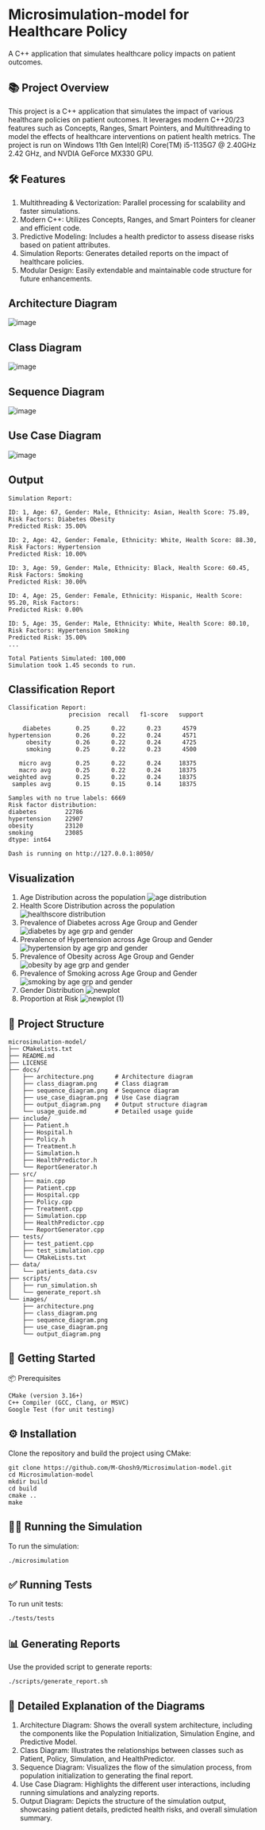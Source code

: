 # Microsimulation-model for Healthcare Policy
A C++ application that simulates healthcare policy impacts on patient outcomes. 

## 📚 Project Overview
This project is a C++ application that simulates the impact of various healthcare policies on patient outcomes. It leverages modern C++20/23 features such as Concepts, Ranges, Smart Pointers, and Multithreading to model the effects of healthcare interventions on patient health metrics. The project is run on Windows 11th Gen Intel(R) Core(TM) i5-1135G7 @ 2.40GHz   2.42 GHz, and NVDIA GeForce MX330 GPU. 

## 🛠️ Features
1. Multithreading & Vectorization: Parallel processing for scalability and faster simulations.
2. Modern C++: Utilizes Concepts, Ranges, and Smart Pointers for cleaner and efficient code.
3. Predictive Modeling: Includes a health predictor to assess disease risks based on patient attributes.
4. Simulation Reports: Generates detailed reports on the impact of healthcare policies.
5. Modular Design: Easily extendable and maintainable code structure for future enhancements.

## Architecture Diagram
![image](https://github.com/user-attachments/assets/6e8d1dc1-f366-4e27-96da-1c25c9d9d153)


## Class Diagram
![image](https://github.com/user-attachments/assets/68671b42-5e00-46af-a3b5-3e5ad76655d3)

## Sequence Diagram
![image](https://github.com/user-attachments/assets/5686a298-7268-4d9a-9c42-f44f3fd6baa8)

## Use Case Diagram
![image](https://github.com/user-attachments/assets/ea2a3252-a1de-4e03-809f-58668a20fc1f)


## Output
```plaintext
Simulation Report:

ID: 1, Age: 67, Gender: Male, Ethnicity: Asian, Health Score: 75.89, Risk Factors: Diabetes Obesity
Predicted Risk: 35.00%

ID: 2, Age: 42, Gender: Female, Ethnicity: White, Health Score: 88.30, Risk Factors: Hypertension
Predicted Risk: 10.00%

ID: 3, Age: 59, Gender: Male, Ethnicity: Black, Health Score: 60.45, Risk Factors: Smoking 
Predicted Risk: 30.00%

ID: 4, Age: 25, Gender: Female, Ethnicity: Hispanic, Health Score: 95.20, Risk Factors: 
Predicted Risk: 0.00%

ID: 5, Age: 35, Gender: Male, Ethnicity: White, Health Score: 80.10, Risk Factors: Hypertension Smoking 
Predicted Risk: 35.00%
...

Total Patients Simulated: 100,000
Simulation took 1.45 seconds to run.
```
## Classification Report
```plaintext
Classification Report:
                 precision  recall   f1-score   support

    diabetes       0.25      0.22      0.23      4579
hypertension       0.26      0.22      0.24      4571
     obesity       0.26      0.22      0.24      4725
     smoking       0.25      0.22      0.23      4500

   micro avg       0.25      0.22      0.24     18375
   macro avg       0.25      0.22      0.24     18375
weighted avg       0.25      0.22      0.24     18375
 samples avg       0.15      0.15      0.14     18375

Samples with no true labels: 6669
Risk factor distribution:
diabetes        22786
hypertension    22907
obesity         23120
smoking         23085
dtype: int64

Dash is running on http://127.0.0.1:8050/
```
## Visualization
1. Age Distribution across the population
   ![age distribution](https://github.com/user-attachments/assets/a1e91eb9-5f47-43d8-a076-275ea7a38dc2)
2. Health Score Distribution across the population
   ![healthscore distribution](https://github.com/user-attachments/assets/80c31a93-bc04-49fc-8369-203264c26957)
3. Prevalence of Diabetes across Age Group and Gender
   ![diabetes by age grp and gender](https://github.com/user-attachments/assets/6117af8d-07c3-4dbe-888e-c7823b489d01)
4. Prevalence of Hypertension across Age Group and Gender
   ![hypertension by age grp and gender](https://github.com/user-attachments/assets/6c7fce30-1181-43e2-8c97-2b3ff78c4cba)
5. Prevalence of Obesity across Age Group and Gender
   ![obesity by age grp and gender](https://github.com/user-attachments/assets/f1e39023-43a8-4e3e-b98a-43ec2c65ad45)
7. Prevalence of Smoking across Age Group and Gender
   ![smoking by age grp and gender](https://github.com/user-attachments/assets/0bfa9963-6fd2-422b-8c1e-68552ff944d6)
8. Gender Distribution
   ![newplot](https://github.com/user-attachments/assets/deef1cf9-0d45-4046-a90a-a7e2307bdc60)
10. Proportion at Risk
    ![newplot (1)](https://github.com/user-attachments/assets/caab1226-4c6a-411a-b872-e268351fee3b)


## 📂 Project Structure
```plaintext
microsimulation-model/
├── CMakeLists.txt
├── README.md
├── LICENSE
├── docs/
│   ├── architecture.png      # Architecture diagram
│   ├── class_diagram.png     # Class diagram
│   ├── sequence_diagram.png  # Sequence diagram
│   ├── use_case_diagram.png  # Use Case diagram
│   ├── output_diagram.png    # Output structure diagram
│   └── usage_guide.md        # Detailed usage guide
├── include/
│   ├── Patient.h
│   ├── Hospital.h
│   ├── Policy.h
│   ├── Treatment.h
│   ├── Simulation.h
│   ├── HealthPredictor.h
│   └── ReportGenerator.h
├── src/
│   ├── main.cpp
│   ├── Patient.cpp
│   ├── Hospital.cpp
│   ├── Policy.cpp
│   ├── Treatment.cpp
│   ├── Simulation.cpp
│   ├── HealthPredictor.cpp
│   └── ReportGenerator.cpp
├── tests/
│   ├── test_patient.cpp
│   ├── test_simulation.cpp
│   └── CMakeLists.txt
├── data/
│   └── patients_data.csv
├── scripts/
│   ├── run_simulation.sh
│   └── generate_report.sh
└── images/
    ├── architecture.png
    ├── class_diagram.png
    ├── sequence_diagram.png
    ├── use_case_diagram.png
    └── output_diagram.png
``` 

## 🚀 Getting Started
📦 Prerequisites
```plaintext
CMake (version 3.16+)
C++ Compiler (GCC, Clang, or MSVC)
Google Test (for unit testing)
```

## ⚙️ Installation
Clone the repository and build the project using CMake:
```plaintext
git clone https://github.com/M-Ghosh9/Microsimulation-model.git
cd Microsimulation-model
mkdir build
cd build
cmake ..
make
```

## 🏃‍♂️ Running the Simulation
To run the simulation:
```plaintext
./microsimulation
```

## ✅ Running Tests
To run unit tests:
```plaintext
./tests/tests
```

## 📊 Generating Reports
Use the provided script to generate reports:
```plaintext
./scripts/generate_report.sh
```

## 📂 Detailed Explanation of the Diagrams
1. Architecture Diagram: Shows the overall system architecture, including the components like the Population Initialization, Simulation Engine, and Predictive Model.
2. Class Diagram: Illustrates the relationships between classes such as Patient, Policy, Simulation, and HealthPredictor.
3. Sequence Diagram: Visualizes the flow of the simulation process, from population initialization to generating the final report.
4. Use Case Diagram: Highlights the different user interactions, including running simulations and analyzing reports.
5. Output Diagram: Depicts the structure of the simulation output, showcasing patient details, predicted health risks, and overall simulation summary.





